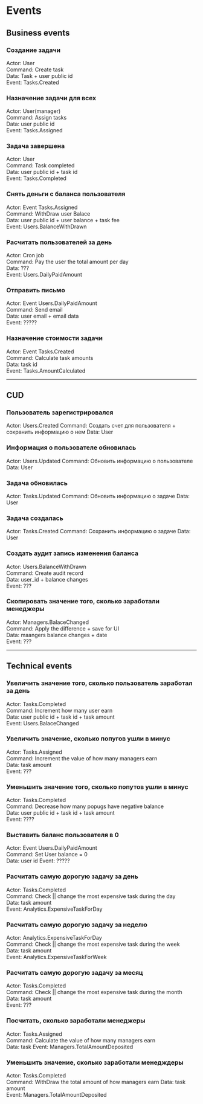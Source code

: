 # Events

## Business events

### Создание задачи

Actor: User  
Command: Create task  
Data: Task + user public id  
Event: Tasks.Created  

### Назначение задачи для всех

Actor: User(manager)  
Command: Assign tasks  
Data: user public id  
Event: Tasks.Assigned  

### Задача завершена

Actor: User  
Command: Task completed  
Data: user public id + task id  
Event: Tasks.Completed  

### Снять деньги с баланса пользователя

Actor: Event Tasks.Assigned  
Command: WithDraw user Balace  
Data: user public id + user balance + task fee  
Event: Users.BalanceWithDrawn  

### Расчитать пользователей за день

Actor: Cron job  
Command: Pay the user the total amount per day  
Data: ???  
Event: Users.DailyPaidAmount  

### Отправить письмо

Actor: Event Users.DailyPaidAmount  
Command: Send email  
Data: user email + email data  
Event: ?????  

### Назначение стоимости задачи

Actor: Event Tasks.Created  
Command: Calculate task amounts  
Data: task id  
Event: Tasks.AmountCalculated

-----

## CUD

### Пользователь зарегистрировался

Actor: Users.Created
Command: Создать счет для пользователя + сохранить информацию о нем
Data: User

### Информация о пользователе обновилась

Actor: Users.Updated
Command: Обновить информацию о пользователе
Data: User

### Задача обновилась

Actor: Tasks.Updated
Command: Обновить информацию о задаче
Data: User

### Задача создалась

Actor: Tasks.Created
Command: Сохранить информацию о задаче
Data: User

### Создать аудит запись изменения баланса

Actor: Users.BalanceWithDrawn  
Command: Create audit record  
Data: user_id + balance changes  
Event: ???  

### Скопировать значение того, сколько заработали менеджеры

Actor: Managers.BalaceChanged  
Command: Apply the difference + save for UI  
Data: maangers balance changes + date  
Event: ???  

-----

## Technical events

### Увеличить значение того, сколько пользователь заработал за день

Actor: Tasks.Completed  
Command: Increment how many user earn  
Data: user public id + task id + task amount  
Event: Users.BalaceChanged

### Увеличить значение, сколько попугов ушли в минус

Actor: Tasks.Assigned  
Command: Increment the value of how many managers earn  
Data: task amount  
Event: ???

### Уменьшить значение того, сколько попутов ушли в минус

Actor: Tasks.Completed  
Command: Decrease how many popugs have negative balance  
Data: user public id + task id + task amount  
Event: ????  

### Выставить баланс пользователя в 0

Actor: Event Users.DailyPaidAmount  
Command: Set User balance = 0  
Data: user id
Event: ?????  

### Расчитать самую дорогую задачу за день

Actor: Tasks.Completed  
Command: Check || change the most expensive task during the day  
Data: task amount  
Event: Analytics.ExpensiveTaskForDay

### Расчитать самую дорогую задачу за неделю

Actor: Analytics.ExpensiveTaskForDay  
Command: Check || change the most expensive task during the week  
Data: task amount  
Event: Analytics.ExpensiveTaskForWeek  

### Расчитать самую дорогую задачу за месяц

Actor: Tasks.Completed  
Command: Check || change the most expensive task during the month  
Data: task amount  
Event: ???  

### Посчитать, сколько заработали менеджеры

Actor: Tasks.Assigned  
Command: Calculate the value of how many managers earn  
Data: task
Event: Managers.TotalAmountDeposited

### Уменьшить значение, сколько заработали менедждеры

Actor: Tasks.Completed  
Command: WithDraw the total amount of how managers earn
Data: task amount  
Event: Managers.TotalAmountDeposited

